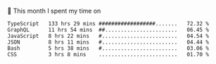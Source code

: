 📅 This month I spent my time on

<!--START_SECTION:waka-->

```text
TypeScript   133 hrs 29 mins ##################.......   72.32 %
GraphQL      11 hrs 54 mins  ##.......................   06.45 %
JavaScript   8 hrs 22 mins   #........................   04.54 %
JSON         8 hrs 11 mins   #........................   04.44 %
Bash         5 hrs 38 mins   #........................   03.06 %
CSS          3 hrs 8 mins    .........................   01.70 %
```

<!--END_SECTION:waka-->
